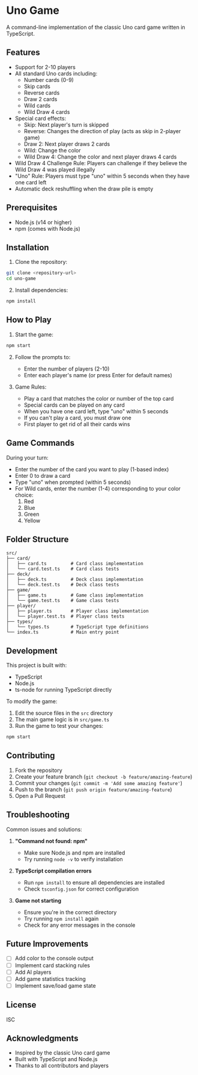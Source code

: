 # Uno Game

A command-line implementation of the classic Uno card game written in TypeScript.

## Features

- Support for 2-10 players
- All standard Uno cards including:
  - Number cards (0-9)
  - Skip cards
  - Reverse cards
  - Draw 2 cards
  - Wild cards
  - Wild Draw 4 cards
- Special card effects:
  - Skip: Next player's turn is skipped
  - Reverse: Changes the direction of play (acts as skip in 2-player game)
  - Draw 2: Next player draws 2 cards
  - Wild: Change the color
  - Wild Draw 4: Change the color and next player draws 4 cards
- Wild Draw 4 Challenge Rule: Players can challenge if they believe the Wild Draw 4 was played illegally
- "Uno" Rule: Players must type "uno" within 5 seconds when they have one card left
- Automatic deck reshuffling when the draw pile is empty

## Prerequisites

- Node.js (v14 or higher)
- npm (comes with Node.js)

## Installation

1. Clone the repository:

```bash
git clone <repository-url>
cd uno-game
```

2. Install dependencies:

```bash
npm install
```

## How to Play

1. Start the game:

```bash
npm start
```

2. Follow the prompts to:

   - Enter the number of players (2-10)
   - Enter each player's name (or press Enter for default names)

3. Game Rules:
   - Play a card that matches the color or number of the top card
   - Special cards can be played on any card
   - When you have one card left, type "uno" within 5 seconds
   - If you can't play a card, you must draw one
   - First player to get rid of all their cards wins

## Game Commands

During your turn:

- Enter the number of the card you want to play (1-based index)
- Enter 0 to draw a card
- Type "uno" when prompted (within 5 seconds)
- For Wild cards, enter the number (1-4) corresponding to your color choice:
  1. Red
  2. Blue
  3. Green
  4. Yellow

## Folder Structure

```
src/
├── card/
│   ├── card.ts         # Card class implementation
│   └── card.test.ts    # Card class tests
├── deck/
│   ├── deck.ts         # Deck class implementation
│   └── deck.test.ts    # Deck class tests
├── game/
│   ├── game.ts         # Game class implementation
│   └── game.test.ts    # Game class tests
├── player/
│   ├── player.ts       # Player class implementation
│   └── player.test.ts  # Player class tests
├── types/
│   └── types.ts        # TypeScript type definitions
└── index.ts            # Main entry point
```

## Development

This project is built with:

- TypeScript
- Node.js
- ts-node for running TypeScript directly

To modify the game:

1. Edit the source files in the `src` directory
2. The main game logic is in `src/game.ts`
3. Run the game to test your changes:

```bash
npm start
```

## Contributing

1. Fork the repository
2. Create your feature branch (`git checkout -b feature/amazing-feature`)
3. Commit your changes (`git commit -m 'Add some amazing feature'`)
4. Push to the branch (`git push origin feature/amazing-feature`)
5. Open a Pull Request

## Troubleshooting

Common issues and solutions:

1. **"Command not found: npm"**

   - Make sure Node.js and npm are installed
   - Try running `node -v` to verify installation

2. **TypeScript compilation errors**

   - Run `npm install` to ensure all dependencies are installed
   - Check `tsconfig.json` for correct configuration

3. **Game not starting**
   - Ensure you're in the correct directory
   - Try running `npm install` again
   - Check for any error messages in the console

## Future Improvements

- [ ] Add color to the console output
- [ ] Implement card stacking rules
- [ ] Add AI players
- [ ] Add game statistics tracking
- [ ] Implement save/load game state

## License

ISC

## Acknowledgments

- Inspired by the classic Uno card game
- Built with TypeScript and Node.js
- Thanks to all contributors and players
